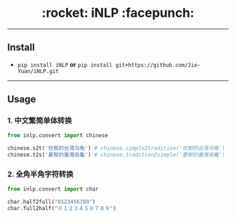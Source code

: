 <h1 align = "center">:rocket: iNLP :facepunch:</h1>

---


## Install
- `pip install iNLP` **or** `pip install git+https://github.com/Jie-Yuan/iNLP.git`
---


## Usage
### 1. 中文繁简单体转换
```python
from inlp.convert import chinese

chinese.s2t('忧郁的台湾乌龟') # chinese.simple2tradition('忧郁的台湾乌龟')
chinese.t2s('憂郁的臺灣烏龜') # chinese.tradition2simple('憂郁的臺灣烏龜')
```
### 2. 全角半角字符转换
```python
from inlp.convert import char

char.half2full("0123456789")
char.full2half("０１２３４５６７８９")
```
